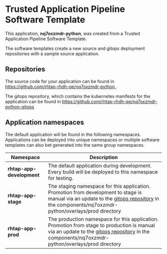 # Trusted Application Pipeline Software Template

This application, **nq7oxzmdr-python**, was created from a Trusted Application Pipeline Software Template.

The software templates create a new source and gitops deployment repositories with a sample source application. 

## Repositories

The source code for your application can be found in [https://github.com/rhtap-rhdh-qe/nq7oxzmdr-python ](https://github.com/rhtap-rhdh-qe/nq7oxzmdr-python ).
 
The gitops repository, which contains the kubernetes manifests for the application can be found in 
[https://github.com/rhtap-rhdh-qe/nq7oxzmdr-python-gitops ](https://github.com/rhtap-rhdh-qe/nq7oxzmdr-python-gitops ) 

## Application namespaces 

The default application will be found in the following namespaces. Applications can be deployed into unique namespaces or multiple software templates can also bet generated into the same group namespaces.  

|  Namespace   |  Description   |  
| -------- | -------- |   
| **rhtap-app-development** | The default application during development. Every build will be deployed to this namespace for testing. | 
| **rhtap-app-stage** | The staging namespace for this application. Promotion from development to stage is manual via an update to the [gitops repository](https://github.com/rhtap-rhdh-qe/nq7oxzmdr-python-gitops ) in the components/nq7oxzmdr-python/overlays/prod directory |  
| **rhtap-app-prod** | The production namespace for this application. Promotion from stage to production is manual via an update to the [gitops repository](https://github.com/rhtap-rhdh-qe/nq7oxzmdr-python-gitops ) in the components/nq7oxzmdr-python/overlays/prod directory | 